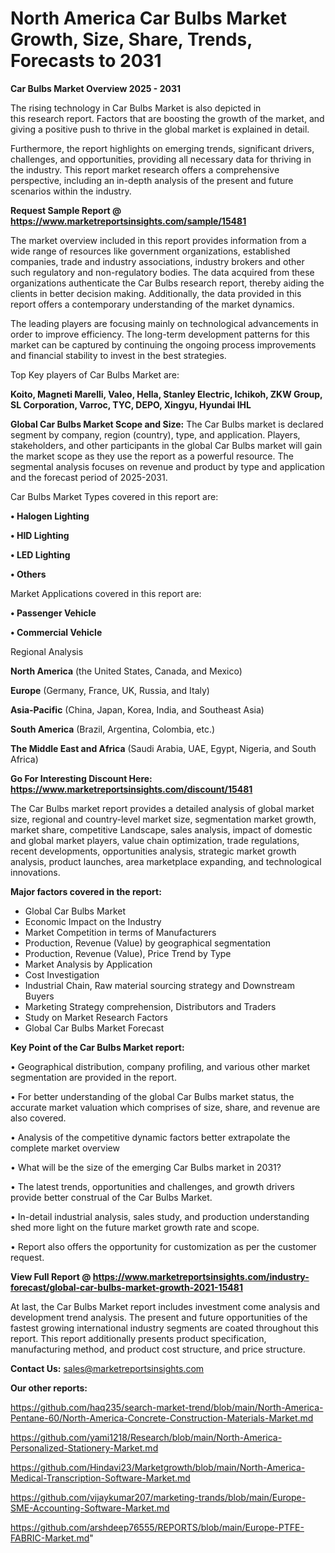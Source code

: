 # North America Car Bulbs Market Growth, Size, Share, Trends, Forecasts to 2031

<Strong> Car Bulbs Market Overview 2025 - 2031</strong>

The rising technology in Car Bulbs Market is also depicted in this research report. Factors that are boosting the growth of the market, and giving a positive push to thrive in the global market is explained in detail.

Furthermore, the report highlights on emerging trends, significant drivers, challenges, and opportunities, providing all necessary data for thriving in the industry. This report market research offers a comprehensive perspective, including an in-depth analysis of the present and future scenarios within the industry.

<strong>Request Sample Report @ <a href=https://www.marketreportsinsights.com/sample/15481>https://www.marketreportsinsights.com/sample/15481</a></strong>

The market overview included in this report provides information from a wide range of resources like government organizations, established companies, trade and industry associations, industry brokers and other such regulatory and non-regulatory bodies. The data acquired from these organizations authenticate the Car Bulbs research report, thereby aiding the clients in better decision making. Additionally, the data provided in this report offers a contemporary understanding of the market dynamics.

The leading players are focusing mainly on technological advancements in order to improve efficiency. The long-term development patterns for this market can be captured by continuing the ongoing process improvements and financial stability to invest in the best strategies.

Top Key players of Car Bulbs Market are:

<strong>Koito, Magneti Marelli, Valeo, Hella, Stanley Electric, Ichikoh, ZKW Group, SL Corporation, Varroc, TYC, DEPO, Xingyu, Hyundai IHL</strong>

<strong><b>Global Car Bulbs Market Scope and Size:</b></strong>
The Car Bulbs market is declared segment by company, region (country), type, and application. Players, stakeholders, and other participants in the global Car Bulbs market will gain the market scope as they use the report as a powerful resource. The segmental analysis focuses on revenue and product by type and application and the forecast period of 2025-2031.

Car Bulbs Market Types covered in this report are:

<strong>• Halogen Lighting

• HID Lighting

• LED Lighting

• Others</strong>

Market Applications covered in this report are:

<strong>• Passenger Vehicle

• Commercial Vehicle</strong> 

Regional Analysis

<strong>North America</strong> (the United States, Canada, and Mexico)

<strong>Europe</strong> (Germany, France, UK, Russia, and Italy)

<strong>Asia-Pacific</strong> (China, Japan, Korea, India, and Southeast Asia)

<strong>South America</strong> (Brazil, Argentina, Colombia, etc.)

<strong>The Middle East and Africa</strong> (Saudi Arabia, UAE, Egypt, Nigeria, and South Africa)

<strong>Go For Interesting Discount Here: <a href=https://www.marketreportsinsights.com/discount/15481>https://www.marketreportsinsights.com/discount/15481</a></strong>

The Car Bulbs market report provides a detailed analysis of global market size, regional and country-level market size, segmentation market growth, market share, competitive Landscape, sales analysis, impact of domestic and global market players, value chain optimization, trade regulations, recent developments, opportunities analysis, strategic market growth analysis, product launches, area marketplace expanding, and technological innovations.

<strong><b>Major factors covered in the report:</b></strong>
<ul>
  <li>Global Car Bulbs Market </li>
  <li>Economic Impact on the Industry</li>
  <li>Market Competition in terms of Manufacturers</li>
  <li>Production, Revenue (Value) by geographical segmentation</li>
  <li>Production, Revenue (Value), Price Trend by Type</li>
  <li>Market Analysis by Application</li>
  <li>Cost Investigation</li>
  <li>Industrial Chain, Raw material sourcing strategy and Downstream Buyers</li>
  <li>Marketing Strategy comprehension, Distributors and Traders</li>
  <li>Study on Market Research Factors</li>
  <li>Global Car Bulbs Market Forecast</li>
</ul>

<strong><b>Key Point of the Car Bulbs Market report:</b></strong>

• Geographical distribution, company profiling, and various other market segmentation are provided in the report.

• For better understanding of the global Car Bulbs market status, the accurate market valuation which comprises of size, share, and revenue are also covered.

• Analysis of the competitive dynamic factors better extrapolate the complete market overview

• What will be the size of the emerging Car Bulbs market in 2031?

• The latest trends, opportunities and challenges, and growth drivers provide better construal of the Car Bulbs Market.

• In-detail industrial analysis, sales study, and production understanding shed more light on the future market growth rate and scope.

• Report also offers the opportunity for customization as per the customer request.

<strong><b>View Full Report @ <a href=https://www.marketreportsinsights.com/industry-forecast/global-car-bulbs-market-growth-2021-15481>https://www.marketreportsinsights.com/industry-forecast/global-car-bulbs-market-growth-2021-15481</a></b></strong>


At last, the Car Bulbs Market report includes investment come analysis and development trend analysis. The present and future opportunities of the fastest growing international industry segments are coated throughout this report. This report additionally presents product specification, manufacturing method, and product cost structure, and price structure.

<strong>Contact Us:</strong>
sales@marketreportsinsights.com

<strong>Our other reports:</strong>

<a href=https://github.com/haq235/search-market-trend/blob/main/North-America-Pentane-60/North-America-Concrete-Construction-Materials-Market.md>https://github.com/haq235/search-market-trend/blob/main/North-America-Pentane-60/North-America-Concrete-Construction-Materials-Market.md</a>

<a href=https://github.com/yami1218/Research/blob/main/North-America-Personalized-Stationery-Market.md>https://github.com/yami1218/Research/blob/main/North-America-Personalized-Stationery-Market.md</a>

<a href=https://github.com/Hindavi23/Marketgrowth/blob/main/North-America-Medical-Transcription-Software-Market.md>https://github.com/Hindavi23/Marketgrowth/blob/main/North-America-Medical-Transcription-Software-Market.md</a>

<a href=https://github.com/vijaykumar207/marketing-trands/blob/main/Europe-SME-Accounting-Software-Market.md>https://github.com/vijaykumar207/marketing-trands/blob/main/Europe-SME-Accounting-Software-Market.md</a>

<a href=https://github.com/arshdeep76555/REPORTS/blob/main/Europe-PTFE-FABRIC-Market.md>https://github.com/arshdeep76555/REPORTS/blob/main/Europe-PTFE-FABRIC-Market.md</a>"

